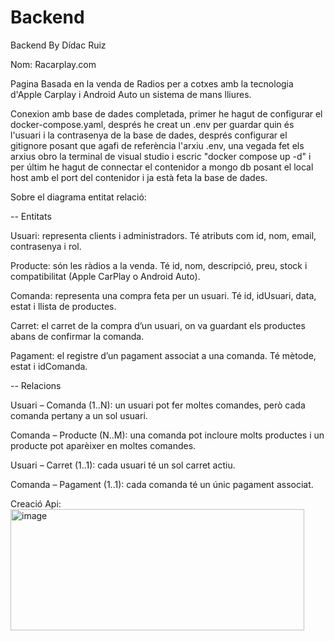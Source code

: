 # Backend
Backend By Dídac Ruiz

Nom: Racarplay.com

Pagina Basada en la venda de Radios per a cotxes amb la tecnologia d'Apple Carplay i Android Auto un sistema de mans lliures.

Conexion amb base de dades completada, primer he hagut de configurar el docker-compose.yaml, després he creat un .env per guardar quin és l'usuari i la contrasenya de la base de dades, després configurar el gitignore posant que agafi de referència l'arxiu .env, una vegada fet els arxius obro la terminal de visual studio i escric "docker compose up -d" i per últim he hagut de connectar el contenidor a mongo db posant el local host amb el port del contenidor i ja està feta la base de dades.

Sobre el diagrama entitat relació: 

-- Entitats

Usuari: representa clients i administradors. Té atributs com id, nom, email, contrasenya i rol.

Producte: són les ràdios a la venda. Té id, nom, descripció, preu, stock i compatibilitat (Apple CarPlay o Android Auto).

Comanda: representa una compra feta per un usuari. Té id, idUsuari, data, estat i llista de productes.

Carret: el carret de la compra d’un usuari, on va guardant els productes abans de confirmar la comanda.

Pagament: el registre d’un pagament associat a una comanda. Té mètode, estat i idComanda.

-- Relacions

Usuari – Comanda (1..N): un usuari pot fer moltes comandes, però cada comanda pertany a un sol usuari.

Comanda – Producte (N..M): una comanda pot incloure molts productes i un producte pot aparèixer en moltes comandes.

Usuari – Carret (1..1): cada usuari té un sol carret actiu.

Comanda – Pagament (1..1): cada comanda té un únic pagament associat.

Creació Api:
<img width="470" height="194" alt="image" src="https://github.com/user-attachments/assets/5755065c-8a83-45c6-a394-0e2b92b30e90" />

